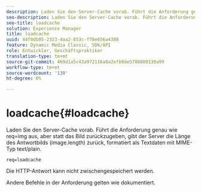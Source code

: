 ```yaml
---
description: Laden Sie den Server-Cache vorab. Führt die Anforderung genau wie req=img aus, aber statt das Bild zurückzugeben, gibt der Server die Länge des Antwortbilds (image.length) zurück, formatiert als Textdaten mit MIME-Typ text/plain.
seo-description: Laden Sie den Server-Cache vorab. Führt die Anforderung genau wie req=img aus, aber statt das Bild zurückzugeben, gibt der Server die Länge des Antwortbilds (image.length) zurück, formatiert als Textdaten mit MIME-Typ text/plain.
seo-title: loadcache
solution: Experience Manager
title: loadcache
uuid: 44f0db05-2323-4aa2-853c-f78e656a4308
feature: Dynamic Media Classic, SDK/API
role: Entwickler, Geschäftspraktiker
translation-type: tm+mt
source-git-commit: 469d1a5c43a972116a8a2efb0de5708800130a99
workflow-type: tm+mt
source-wordcount: '130'
ht-degree: 0%

---
```



# loadcache{#loadcache}

Laden Sie den Server-Cache vorab. Führt die Anforderung genau wie req=img aus, aber statt das Bild zurückzugeben, gibt der Server die Länge des Antwortbilds (image.length) zurück, formatiert als Textdaten mit MIME-Typ text/plain.

`req=loadcache`

Die HTTP-Antwort kann nicht zwischengespeichert werden.

Andere Befehle in der Anforderung gelten wie dokumentiert.
